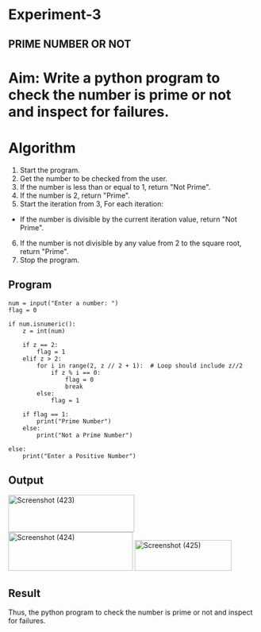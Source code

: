 # Experiment-3
## PRIME NUMBER OR NOT

# Aim: Write a python program to check the number is prime or not and inspect for failures. 

# Algorithm
1. Start the program.
2. Get the number to be checked from the user.
3. If the number is less than or equal to 1, return "Not Prime".
4. If the number is 2, return "Prime".
5. Start the iteration from 3, For each iteration:
 - If the number is divisible by the current iteration value, return "Not Prime".
6. If the number is not divisible by any value from 2 to the square root, return "Prime".
7. Stop the program. 

## Program

```
num = input("Enter a number: ")  
flag = 0  

if num.isnumeric():  
    z = int(num)  

    if z == 2:  
        flag = 1  
    elif z > 2:  
        for i in range(2, z // 2 + 1):  # Loop should include z//2
            if z % i == 0:  
                flag = 0  
                break  
        else:  
            flag = 1  

    if flag == 1:  
        print("Prime Number")  
    else:  
        print("Not a Prime Number")  

else:  
    print("Enter a Positive Number")

```
## Output

<img width="254" height="75" alt="Screenshot (423)" src="https://github.com/user-attachments/assets/6174939d-640a-4180-86bc-b02feb11220d" />


<img width="251" height="78" alt="Screenshot (424)" src="https://github.com/user-attachments/assets/fa8c6098-060c-412b-81cd-098b1d470b28" />

<img width="195" height="62" alt="Screenshot (425)" src="https://github.com/user-attachments/assets/c5cb9148-8886-4c9a-93d8-9da0378d3884" />



## Result

Thus, the python program to check the number is prime or not and inspect for failures.
